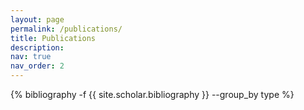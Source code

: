 ```yaml
---
layout: page
permalink: /publications/
title: Publications
description:
nav: true
nav_order: 2
---
```

<!-- _pages/publications.md -->
<div class="publications">

{% bibliography -f {{ site.scholar.bibliography }} --group_by type %}

</div>
